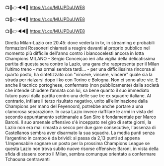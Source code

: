 📺📱👉◄◄🔴 https://t.co/MUJPDuUWE8

📺📱👉◄◄🔴 https://t.co/MUJPDuUWE8

📺📱👉◄◄🔴 https://t.co/MUJPDuUWE8



Diretta Milan-Lazio ore 20.45: dove vederla in tv, in streaming e probabili formazioni
Rossoneri chiamati a reagire davanti al proprio pubblico nel momento più difficile dell'anno contro i biancocelesti ancora in lotta Champions
MILANO - Sergio Conceiçao ieri alla vigilia della delicatissima partita di questa sera contro la Lazio, una gara che rappresenta per il Milan l’ultimo treno - ma ormai sembra tardi... - per una difficilissima rincorsa al quarto posto, ha sintetizzato con "vincere, vincere, vincere" quale sia la strada per rialzarsi dopo i ko con Torino e Bologna. Non ci sono altre vie. E anche il tecnico portoghese, confermato (non pubblicamente) dalla società che intende chiudere l’annata con lui, sa bene quanto il suo immediato futuro passi dalla partita contro una delle sue tre ex squadre italiane. Al contrario, infilare il terzo risultato negativo, unito all’eliminazione dalla Champions per mano del Feyenoord, potrebbe anche portare a una clamorosa separazione. In casa Lazio invece riaffilare le armi in vista del secondo appuntamento settimanale a San Siro è fondamentale per Marco Baroni. Il suo arsenale offensivo s'è inceppato nel giro di sette giorni, la Lazio non era mai rimasta a secco per due gare consecutive, l'assenza di Castellanos sembra aver disarmato la sua squadra. La media punti senza l’argentino in campo è da brividi: si passa da 2,13 punti ad appena 1.Impensabile sognare un posto per la prossima Champions League se questa Lazio non trova subito nuove risorse offensive: Baroni, in vista della sfida di stasera contro il Milan, sembra comunque orientato a confermare Tchaouna centravanti

